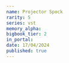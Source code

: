 ```yaml
---
name: Projector Spock
rarity: 5
series: vst
memory_alpha:
bigbook_tier: 2
in_portal:
date: 17/04/2024
published: true
---
```



